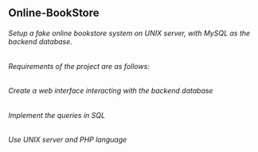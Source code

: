 ## Online-BookStore
###### Setup a fake online bookstore system on UNIX server, with MySQL as the backend database.
###### Requirements of the project are as follows:
###### Create a web interface interacting with the backend database
###### Implement the queries in SQL
###### Use UNIX server and PHP language
